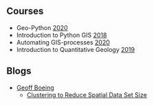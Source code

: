 ## Courses ##

 - Geo-Python [2020](https://geo-python-site.readthedocs.io/en/latest/index.html)
 - Introduction to Python GIS [2018](https://automating-gis-processes.github.io/CSC18/index.html)
 - Automating GIS-processes [2020](https://autogis-site.readthedocs.io/en/latest/index.html)
 - Introduction to Quantitative Geology [2019](https://introqg.github.io/site/index.html)

## Blogs ##
 - [Geoff Boeing](https://geoffboeing.com/)
   * [Clustering to Reduce Spatial Data Set Size](https://geoffboeing.com/2014/08/clustering-to-reduce-spatial-data-set-size/)
   
